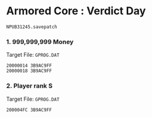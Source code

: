 #  Armored Core : Verdict Day  

`NPUB31245.savepatch`

### 1. 999,999,999 Money

Target File: `GPROG.DAT`

```
20000014 3B9AC9FF
20000018 3B9AC9FF
```

### 2. Player rank S

Target File: `GPROG.DAT`

```
200004FC 3B9AC9FF
```

